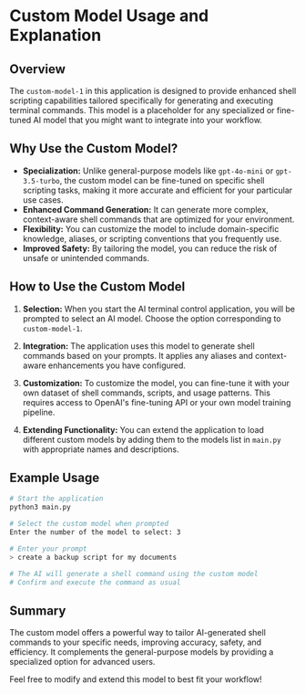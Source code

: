 # Custom Model Usage and Explanation

## Overview

The `custom-model-1` in this application is designed to provide enhanced shell scripting capabilities tailored specifically for generating and executing terminal commands. This model is a placeholder for any specialized or fine-tuned AI model that you might want to integrate into your workflow.

## Why Use the Custom Model?

- **Specialization:** Unlike general-purpose models like `gpt-4o-mini` or `gpt-3.5-turbo`, the custom model can be fine-tuned on specific shell scripting tasks, making it more accurate and efficient for your particular use cases.
- **Enhanced Command Generation:** It can generate more complex, context-aware shell commands that are optimized for your environment.
- **Flexibility:** You can customize the model to include domain-specific knowledge, aliases, or scripting conventions that you frequently use.
- **Improved Safety:** By tailoring the model, you can reduce the risk of unsafe or unintended commands.

## How to Use the Custom Model

1. **Selection:** When you start the AI terminal control application, you will be prompted to select an AI model. Choose the option corresponding to `custom-model-1`.

2. **Integration:** The application uses this model to generate shell commands based on your prompts. It applies any aliases and context-aware enhancements you have configured.

3. **Customization:** To customize the model, you can fine-tune it with your own dataset of shell commands, scripts, and usage patterns. This requires access to OpenAI's fine-tuning API or your own model training pipeline.

4. **Extending Functionality:** You can extend the application to load different custom models by adding them to the models list in `main.py` with appropriate names and descriptions.

## Example Usage

```bash
# Start the application
python3 main.py

# Select the custom model when prompted
Enter the number of the model to select: 3

# Enter your prompt
> create a backup script for my documents

# The AI will generate a shell command using the custom model
# Confirm and execute the command as usual
```

## Summary

The custom model offers a powerful way to tailor AI-generated shell commands to your specific needs, improving accuracy, safety, and efficiency. It complements the general-purpose models by providing a specialized option for advanced users.

Feel free to modify and extend this model to best fit your workflow!